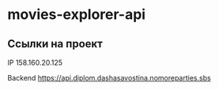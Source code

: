 # movies-explorer-api

## Ссылки на проект

IP 158.160.20.125

Backend https://api.diplom.dashasavostina.nomoreparties.sbs
